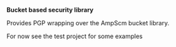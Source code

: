 ****Bucket based security library****

Provides PGP wrapping over the AmpScm bucket library.

For now see the test project for some examples